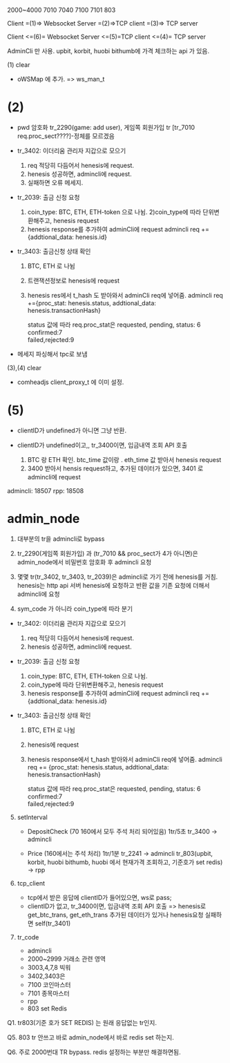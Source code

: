 

2000~4000
7010 7040 7100 7101 
803 

Client =(1)=> Websocket Server =(2)=>TCP client =(3)=> TCP server

Client <=(6)= Websocket Server <=(5)=TCP client <=(4)= TCP server


AdminCli 만 사용. 
upbit, korbit, huobi bithumb에 가격 체크하는 api 가 있음. 


(1)   clear 
- oWSMap 에 추가. => ws_man_t  



# (2) 
- pwd 암호화 
tr_2290(game: add user), 게임쪽 회원가입 tr 
[tr_7010 req.proc_sect????]-정체를 모르겠음

- tr_3402: 이더리움 관리자 지갑으로 모으기
    1) req 적당히 다듬어서 henesis에 request. 
    2) henesis 성공하면, admincli에 request. 
    3) 실패하면 오류 메세지.


- tr_2039: 출금 신청 요청
   1) coin_type: BTC, ETH, ETH-token 으로 나뉨. 
   2)coin_type에 따라 단위변환해주고, henesis request
   3)  henesis response를 추가하여 adminCli에 request
    admincli req +={addtional_data: henesis.id}

- tr_3403: 출금신청 상태 확인
   1) BTC, ETH 로 나뉨
   2) 트랜잭션정보로 henesis에 request
   3) henesis res에서 t_hash 도 받아와서 adminCli req에 넣어줌. 
      admincli req +={proc_stat: henesis.status,  addtional_data: henesis.transactionHash}

      status 값에 따라  req.proc_stat은
      requested, pending, status: 6 
      confirmed:7   
      failed,rejected:9   
    

- 메세지 파싱해서  tpc로 보냄


 (3),(4) clear 
 - comheadjs  client_proxy_t 에 이미 설정. 


# (5)
 - clientID가 undefined가 아니면 그냥 반환.

 - clientID가 undefined이고,, tr_3400이면,  입금내역 조회 API 호출
   1) BTC 랑 ETH 확인. btc_time 값이랑 . eth_time 값 받아서  henesis request 
   2) 3400 받아서 hensis request하고, 추가된 데이터가 있으면, 3401 로 admincli에 request 




admincli: 18507
rpp: 18508


# admin_node

1. 대부분의 tr을 admincli로 bypass

2. tr_2290(게임쪽 회원가입) 과 (tr_7010 && proc_sect가 4가 아니면)은 admin_node에서 비밀번호 암호화 후 admincli 요청

3. 몇몇 tr(tr_3402, tr_3403, tr_2039)은 admincli로 가기 전에  henesis를 거침.  henesis는 http api 서버
   henesis에 요청하고 반환 값을 기존 요청에 더해서 admincli에 요청


4. sym_code 가 아니라 coin_type에 따라 분기

- tr_3402: 이더리움 관리자 지갑으로 모으기
    1) req 적당히 다듬어서 henesis에 request. 
    2) henesis 성공하면, admincli에 request. 

- tr_2039: 출금 신청 요청
   1) coin_type: BTC, ETH, ETH-token 으로 나뉨. 
   2) coin_type에 따라 단위변환해주고, henesis request
   3) henesis response를 추가하여 adminCli에 request
      admincli req +={addtional_data: henesis.id}

- tr_3403: 출금신청 상태 확인
   1) BTC, ETH 로 나뉨
   2) henesis에 request
   3) henesis response에서 t_hash 받아와서 adminCli req에 넣어줌. 
      admincli req += {proc_stat: henesis.status,  addtional_data: henesis.transactionHash}

      status 값에 따라  req.proc_stat은
      requested, pending, status: 6 
      confirmed:7   
      failed,rejected:9   


5. setInterval  
   - DepositCheck (70 160에서 모두 주석 처리 되어있음) 1tr/5초
     tr_3400 -> admincli
     
       
   - Price (160에서는 주석 처리) 1tr/1분
     tr_2241 ->  admincli
     tr_803(upbit, korbit, huobi bithumb, huobi 에서 현재가격 조회하고,  기준호가 set redis) -> rpp    


6. tcp_client
   - tcp에서 받은 응답에 clientID가 들어있으면,  ws로 pass;
   - clientID가 없고, tr_3400이면, 입금내역 조회 API 호출 => henesis로  get_btc_trans, get_eth_trans
        추가된 데이터가 있거나 henesis요청 실패하면  self(tr_3401) 

7. tr_code
   * admincli
   - 2000~2999 거래소 관련 영역
   - 3003,4,7,8 빅워
   - 3402,3403은 
   - 7100 코인마스터
   - 7101 종목마스터

   * rpp
   - 803 set Redis

Q1. tr803(기준 호가 SET REDIS) 는 원래 응답없는 tr인지. 

<!-- Q2. henesis api server는 어디에 있는지?  -->

<!-- Q3. 160번에 있는 admin_node에 setInterval 하는 부분 전부 주석처리 되어있는데, 안 쓰는 건지?  -->
 
<!-- Q4. admin_node에는 소켓 클라이언트로 브로드캐스트 하는 부분 없는건지. 
    => 실시간 tr 없음 -->

Q5. 803 tr 안쓰고 바로 admin_node에서 바로 redis set 하는지. 


Q6. 주로 2000번대 TR bypass.
    redis 설정하는 부분만 해결하면됨.
     
















